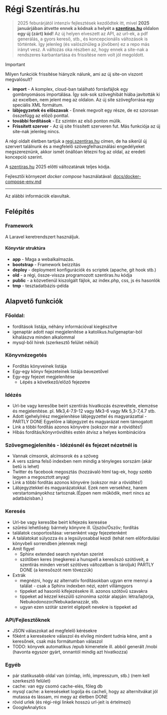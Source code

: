 Régi Szentírás.hu
========

> 2025 feburárjától intenzív fejlesztések kezdődtek itt, mivel **2025 januárjában átvette ennek a kódnak a helyét a [szentiras.hu](http://szentiras.hu) oldalon egy új (zárt) kód!**
> Az új helyen elveszett az API, az url-ek, a pdf generálás, a gyors kereső, stb., és koncepcionális változások is történtek.
> Így jelenleg (és valószínűleg a jövőben) ez a repo más irányt vesz.
> A változás oka részben az, hogy ennek a site-nak a rendszeres karbantartása és frissítése nem volt jól megoldott.

> [!IMPORTANT]
> Milyen funkciók frissítése hiányzik nálunk, ami az új site-on viszont megvalósult?
> - **import** - A komplex, cloud-ban található forrásfájlok egy gombnyomásos importálása. Így sok-sok szöveghibát hiába javították ki az excelben, nem jelent meg az oldalon. Az új site szövegforrása egy speciális XML formátum.
> - **lábjegyzetek és előszavak** - Ennek megvolt egy része, de ez szorosan összefügg az előző ponttal.
> - **további fordítások** - Ez szintén az első ponton múlik.
> - **Frissített szerver** - Az új site frissített szerveren fut.
> Más funkciója az új site-nak jelenleg nincs.
>
> A régi oldalt életben tartjuk a [regi.szentiras.hu](http://regi.szentiras.hu) címen, de ha sikerül új szervert találnunk és a megfelelő szövegfelhasználási engedélyeket megszereznünk, akkor ismét önállóan létezni fog az oldal, az eredeti koncepció szerint.

A [szentiras.hu](http://szentiras.hu) 2025 előtti változatának teljes kódja.

Fejlesztői környezet *docker compose* használatával: [docs/docker-compose-env.md](docs/docker-compose-env.md)

------
Az alábbi információk elavultak.

## Felépítés

### Framework
A Laravel keretrendszert használjuk.

#### Könyvtár struktúra
- **app** - Maga a webalkalmazás.
- **bootstrap** - Framework beizzítás
- **deploy** - deployment konfigurációk és scriptek (apache, git hook stb.)
- **old** - a régi, össze-vissza programozott szentiras.hu kódja
- **public** - a közvetlenül kiszolgált fájlok, az index.php, css, js és hasonlók
- **tmp** - tesztadatbázis-példa

## Alapvető funkciók

### Főoldal:
- fordítások listája, néhány információval kiegészítve
- igenaptár adott napi megjelenítése a katolikus.hu/igenaptar-ból kihalászva minden alkalommal
- mysql-ből hírek (szerkesztő felület nélkül)

### Könyvnézegetés
- Fordítás könyveinek listája
- Egy-egy könyv fejezeteinek listája bevezetővel
- Egy-egy fejezet megjelenítése
    - Lépés a következő/előző fejezetre

### Idézés
- Url-be vagy keresőbe beírt szentírás hivatkozás észrevétele, elemzése és megjelenítése. pl. Mk3,4-7.9-12 vagy Mk3-6 vagy Mk 5,3-7,4.7 stb.
- Adott igehely/rész megjelenítése lábjegyzettel és magyarázattal - PARTLY DONE Egyelőre a lábjegyzet és magyarázat nem támogatott
- Link a többi fordítás azonos könyvére (sokszor már a rövidítés!)
- Hibás fordítás/könyvrövidítés estén átvisz a helyes kombinációra

### Szövegmegjelenítés - Idézésnél és fejezet nézetnél is
- Vannak címsorok, alcímsorok és a szöveg
- A vers száma felső indexben nem mindig a tényleges sorszám (akár betű is lehet)
- Twitter és facebook megosztás (hozzávaló html tag-ek, hogy szebb legyen a megosztott anyag)
- Link a többi fordítás azonos könyvére (sokszor már a rövidítés!)
- Lábjegyztekkel és magyarázatokkal. Ezek nem versekhez, hanem verstartományokhoz tartoznak.(Éppen nem működik, mert nincs az adatbázisban.)

### Keresés
- Url-be vagy keresőbe beírt kifejezés keresése
- szűrési lehetőség: bármely könyvre ill. Újszöv/Ószöv; fordítás
- találatok csoportosítása: versenként vagy fejezetenként
- A találatokat súlyozza és a legsúlyosabbal kezdi (tehát nem előfordulási könyvbeli sorrendben jelennek meg)
- Amit figyel
    - Sphinx extended search nyelvtan szerint
    - szótőben keres (megkeresi a hunspell a keresőszó szótöveit, a szentírás minden versét szótöves változatban is tároljuk) PARTLY DONE (a keresőszót nem tövezzük)
- Extrák
    - megnézni, hogy az alternatív fordításokban ugyan erre mennyi a találat - csak a Sphinx indexben nézi, ezért villámgyors
    - tippeket ad hasonló kifejezésekre ill. azonos szótövű szavakra
    - tippeket ad kézzel készülő szinoníma szótár alapján: létra/lajtorja, Nebukodonozor/Nebukadanazzár, stb.
    - ugyan ezen szótár szerint elgépelt nevekre is tippeket ad

### API/Fejlesztőknek
- JSON válaszokat ad megfelelő kérésekre
- főként a keresésekre válaszol és elvileg mindent tudnia kéne, amit a keresőnek, csak más formátumban válaszol
- TODO: könyvek automatikus /epub kimenetele ill. abból generált /mobi (havonta egyszer gyárt, onnantól mindig azt hivatkozza)

### Egyéb
- pár statikusabb oldal van (címlap, infó, impresszum, stb.) (nem kell szerkesztő felület)
- cache: van egy csomó cache-elés, főleg db
- mysql cache: a kereséseket logolja és cacheli, hogy az alternítvákat jól mutassa és lássam, mi megy az életben DONE
- rövid urlek (és régi-régi linkek hosszú url-jeit is értelmezi)
- GoogleAnalytics
